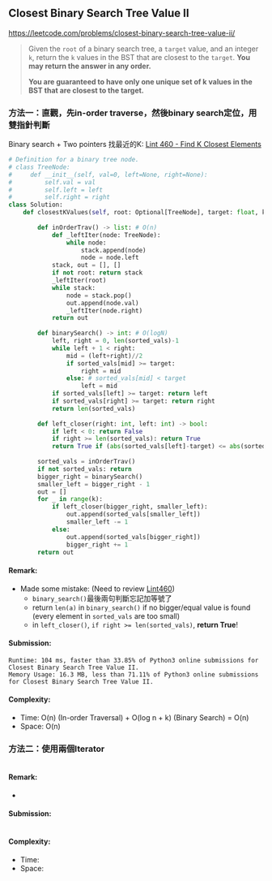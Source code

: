 ## Closest Binary Search Tree Value II
https://leetcode.com/problems/closest-binary-search-tree-value-ii/
>Given the `root` of a binary search tree, a `target` value, and an integer `k`, return the `k` values in the BST that are closest to the `target`. **You may return the answer in any order.**
>
>**You are guaranteed to have only one unique set of k values in the BST that are closest to the target.**

### 方法一：直觀，先in-order traverse，然後binary search定位，用雙指針判斷
Binary search + Two pointers 找最近的K: [Lint 460 - Find K Closest Elements](https://github.com/chkao831/Algo_learning_notes/blob/main/BinarySearch/LintCode_460_Find-K-Closest-Elements.md)
```python
# Definition for a binary tree node.
# class TreeNode:
#     def __init__(self, val=0, left=None, right=None):
#         self.val = val
#         self.left = left
#         self.right = right
class Solution:
    def closestKValues(self, root: Optional[TreeNode], target: float, k: int) -> List[int]:
        
        def inOrderTrav() -> list: # O(n)
            def _leftIter(node: TreeNode):
                while node:
                    stack.append(node)
                    node = node.left
            stack, out = [], []
            if not root: return stack
            _leftIter(root)
            while stack:
                node = stack.pop()
                out.append(node.val)
                _leftIter(node.right)
            return out
        
        def binarySearch() -> int: # O(logN)
            left, right = 0, len(sorted_vals)-1
            while left + 1 < right:
                mid = (left+right)//2
                if sorted_vals[mid] >= target:
                    right = mid
                else: # sorted_vals[mid] < target
                    left = mid
            if sorted_vals[left] >= target: return left
            if sorted_vals[right] >= target: return right
            return len(sorted_vals)
        
        def left_closer(right: int, left: int) -> bool:
            if left < 0: return False
            if right >= len(sorted_vals): return True
            return True if (abs(sorted_vals[left]-target) <= abs(sorted_vals[right]-target)) else False
        
        sorted_vals = inOrderTrav()
        if not sorted_vals: return
        bigger_right = binarySearch()
        smaller_left = bigger_right - 1
        out = []
        for _ in range(k):
            if left_closer(bigger_right, smaller_left):
                out.append(sorted_vals[smaller_left])
                smaller_left -= 1
            else:
                out.append(sorted_vals[bigger_right])
                bigger_right += 1
        return out
```
#### Remark:
- Made some mistake: (Need to review [Lint460](https://github.com/chkao831/Algo_learning_notes/blob/main/BinarySearch/LintCode_460_Find-K-Closest-Elements.md))
  - `binary_search()`最後兩句判斷忘記加等號了 
  - return `len(a)` in `binary_search()` if no bigger/equal value is found (every element in `sorted_vals` are too small)
  - in `left_closer()`, `if right >= len(sorted_vals)`, **return True**!
#### Submission:
```
Runtime: 104 ms, faster than 33.85% of Python3 online submissions for Closest Binary Search Tree Value II.
Memory Usage: 16.3 MB, less than 71.11% of Python3 online submissions for Closest Binary Search Tree Value II.
```
#### Complexity:
- Time: O(n) (In-order Traversal) + O(log n + k) (Binary Search) = O(n)
- Space: O(n)

### 方法二：使用兩個Iterator
```python
```
#### Remark:
- 
#### Submission:
```
```
#### Complexity:
- Time:
- Space:
